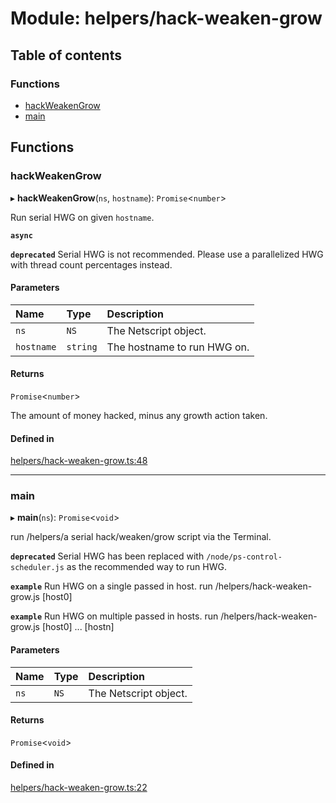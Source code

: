 # Module: helpers/hack-weaken-grow

## Table of contents

### Functions

- [hackWeakenGrow](../wiki/helpers.hack-weaken-grow#hackweakengrow)
- [main](../wiki/helpers.hack-weaken-grow#main)

## Functions

### hackWeakenGrow

▸ **hackWeakenGrow**(`ns`, `hostname`): `Promise`<`number`\>

Run serial HWG on given `hostname`.

**`async`**

**`deprecated`** Serial HWG is not recommended. Please use a parallelized HWG with thread count percentages instead.

#### Parameters

| Name | Type | Description |
| :------ | :------ | :------ |
| `ns` | `NS` | The Netscript object. |
| `hostname` | `string` | The hostname to run HWG on. |

#### Returns

`Promise`<`number`\>

The amount of money hacked, minus any growth action taken.

#### Defined in

[helpers/hack-weaken-grow.ts:48](https://github.com/vladzaharia/bitburner/blob/598557b/src/helpers/hack-weaken-grow.ts#L48)

___

### main

▸ **main**(`ns`): `Promise`<`void`\>

run /helpers/a serial hack/weaken/grow script via the Terminal.

**`deprecated`** Serial HWG has been replaced with `/node/ps-control-scheduler.js` as the recommended way to run HWG.

**`example`** Run HWG on a single passed in host.
run /helpers/hack-weaken-grow.js [host0]

**`example`** Run HWG on multiple passed in hosts.
run /helpers/hack-weaken-grow.js [host0] ... [hostn]

#### Parameters

| Name | Type | Description |
| :------ | :------ | :------ |
| `ns` | `NS` | The Netscript object. |

#### Returns

`Promise`<`void`\>

#### Defined in

[helpers/hack-weaken-grow.ts:22](https://github.com/vladzaharia/bitburner/blob/598557b/src/helpers/hack-weaken-grow.ts#L22)
